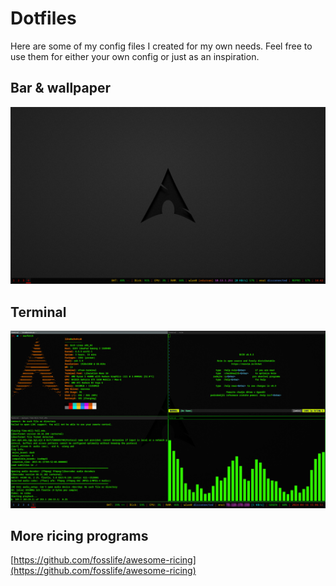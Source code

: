 # Dotfiles
Here are some of my config files I created for my own needs. Feel free to use them for either your own config or just as an inspiration.

## Bar & wallpaper
![alt text](pictures/screenshots/desktop.png)

## Terminal
![alt text](pictures/screenshots/terminal.png)

## More ricing programs
[https://github.com/fosslife/awesome-ricing](https://github.com/fosslife/awesome-ricing)
